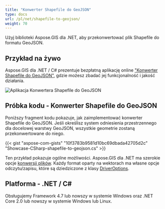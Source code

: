 ```yaml
---
title: "Konwerter Shapefile do GeoJSON"
type: docs
url: /pl/net/shapefile-to-geojson/
weight: 70
---
```


Użyj biblioteki Aspose.GIS dla .NET, aby przekonwertować plik Shapefile do formatu GeoJSON.

## **Przykład na żywo**

Aspose.GIS dla .NET / C# prezentuje bezpłatną aplikację online ["Konwerter Shapefile do GeoJSON"](https://products.aspose.app/gis/conversion/shapefile-to-geojson), gdzie możesz zbadać jej funkcjonalność i jakość działania.

![Aplikacja Konwertera Shapefile do GeoJSON](conversion.png)

## **Próbka kodu - Konwerter Shapefile do GeoJSON**

Poniższy fragment kodu pokazuje, jak zaimplementować konwerter Shapefile do GeoJSON. Jeśli określisz system odniesienia przestrzennego dla docelowej warstwy GeoJSON, wszystkie geometrie zostaną przekonwertowane do niego. 

{{< gist "aspose-com-gists" "10f3783b9581d10bc69dbada42705d2c" "Showcase-CSharp-shapefile-to-geojson.cs" >}}

Ten przykład pokazuje ogólne możliwości. Aspose.GIS dla .NET ma szerokie opcje [konwersji plików](https://docs.aspose.com/gis/net/vector-layers/). Każdy format oparty na wektorach ma własne opcje odczytu/zapisu, które są dziedziczone z klasy [DriverOptions](https://reference.aspose.com/gis/net/aspose.gis/driveroptions).

## **Platforma - .NET / C#**

Obsługujemy Framework 4.7 lub nowszy w systemie Windows oraz .NET Core 2.0 lub nowszy w systemie Windows lub Linux.
